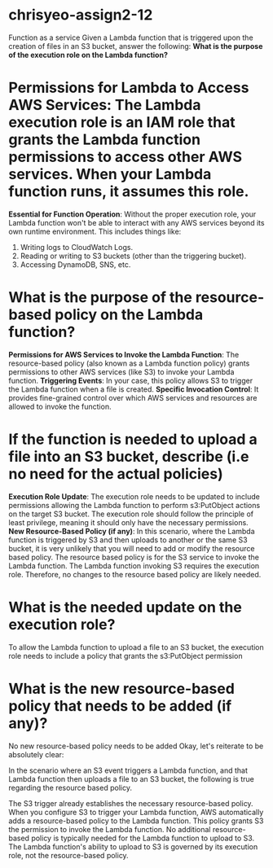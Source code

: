 # chrisyeo-assign2-12
Function as a service
Given a Lambda function that is triggered upon the creation of files in an S3 bucket, answer the following:
**What is the purpose of the execution role on the Lambda function?**

# **Permissions for Lambda to Access AWS Services**: The Lambda execution role is an IAM role that grants the Lambda function permissions to access other AWS services. When your Lambda function runs, it assumes this role.
**Essential for Function Operation**: Without the proper execution role, your Lambda function won't be able to interact with any AWS services beyond its own runtime environment. This includes things like:
1. Writing logs to CloudWatch Logs.
2. Reading or writing to S3 buckets (other than the triggering bucket).
3. Accessing DynamoDB, SNS, etc.

# **What is the purpose of the resource-based policy on the Lambda function?**
**Permissions for AWS Services to Invoke the Lambda Function**: The resource-based policy (also known as a Lambda function policy) grants permissions to other AWS services (like S3) to invoke your Lambda function.
**Triggering Events**: In your case, this policy allows S3 to trigger the Lambda function when a file is created.
**Specific Invocation Control**: It provides fine-grained control over which AWS services and resources are allowed to invoke the function.

# **If the function is needed to upload a file into an S3 bucket, describe (i.e no need for the actual policies)**
**Execution Role Update**:
The execution role needs to be updated to include permissions allowing the Lambda function to perform s3:PutObject actions on the target S3 bucket.
The execution role should follow the principle of least privilege, meaning it should only have the necessary permissions.
**New Resource-Based Policy (if any)**:
In this scenario, where the Lambda function is triggered by S3 and then uploads to another or the same S3 bucket, it is very unlikely that you will need to add or modify the resource based policy. The resource based policy is for the S3 service to invoke the Lambda function. The Lambda function invoking S3 requires the execution role. Therefore, no changes to the resource based policy are likely needed.

# **What is the needed update on the execution role**?
To allow the Lambda function to upload a file to an S3 bucket, the execution role needs to include a policy that grants the s3:PutObject permission

# **What is the new resource-based policy that needs to be added (if any)**?
 No new resource-based policy needs to be added
 Okay, let's reiterate to be absolutely clear:

In the scenario where an S3 event triggers a Lambda function, and that Lambda function then uploads a file to an S3 bucket, the following is true regarding the resource based policy.

The S3 trigger already establishes the necessary resource-based policy. When you configure S3 to trigger your Lambda function, AWS automatically adds a resource-based policy to the Lambda function. This policy grants S3 the permission to invoke the Lambda function.
No additional resource-based policy is typically needed for the Lambda function to upload to S3. The Lambda function's ability to upload to S3 is governed by its execution role, not the resource-based policy.
